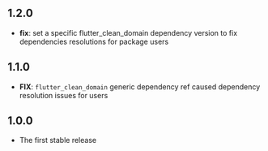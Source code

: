 ## 1.2.0

- **fix**: set a specific flutter_clean_domain dependency version to fix dependencies resolutions for package users

## 1.1.0

- **FIX**: `flutter_clean_domain` generic dependency ref caused dependency resolution issues for users

## 1.0.0

- The first stable release
